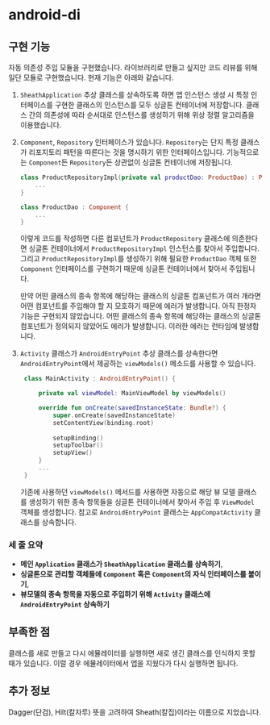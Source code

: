 # android-di

## 구현 기능
자동 의존성 주입 모듈을 구현했습니다. 라이브러리로 만들고 싶지만 코드 리뷰를 위해 일단 모듈로 구현했습니다. 현재 기능은 아래와 같습니다.

1. `SheathApplication` 추상 클래스를 상속하도록 하면 앱 인스턴스 생성 시 특정 인터페이스를 구현한 클래스의 인스턴스를 모두 싱글톤 컨테이너에 저장합니다. 클래스 간의 의존성에 따라 순서대로 인스턴스를 생성하기 위해 위상 정렬 알고리즘을 이용했습니다.
2. `Component`, `Repository` 인터페이스가 있습니다. `Repository`는 단지 특정 클래스가 리포지토리 패턴을 따른다는 것을 명시하기 위한 인터페이스입니다. 기능적으로는 `Component`든 `Repository`든 상관없이 싱글톤 컨테이너에 저장됩니다.
   ```kotlin
   class ProductRepositoryImpl(private val productDao: ProductDao) : ProductRepository, Repository {
       ...
   }

   class ProductDao : Component {
       ...
   }
   ```
   이렇게 코드를 작성하면 다른 컴포넌트가 `ProductRepository` 클래스에 의존한다면 싱글톤 컨테이너에서 `ProductRepositoryImpl` 인스턴스를 찾아서 주입합니다.
   그리고 `ProductRepositoryImpl`를 생성하기 위해 필요한 `ProductDao` 객체 또한 `Component` 인터페이스를 구현하기 때문에 싱글톤 컨테이너에서 찾아서 주입됩니다.

   만약 어떤 클래스의 종속 항목에 해당하는 클래스의 싱글톤 컴포넌트가 여러 개라면 어떤 컴포넌트를 주입해야 할 지 모호하기 때문에 에러가 발생합니다. 아직 한정자 기능은 구현되지 않았습니다.
   어떤 클래스의 종속 항목에 해당하는 클래스의 싱글톤 컴포넌트가 정의되지 않았어도 에러가 발생합니다.
   이러한 에러는 런타임에 발생합니다.
   
  
3. `Activity` 클래스가 `AndroidEntryPoint` 추상 클래스를 상속한다면 `AndroidEntryPoint`에서 제공하는 `viewModels()` 메소드를 사용할 수 있습니다.
   ```kotlin
    class MainActivity : AndroidEntryPoint() {

        private val viewModel: MainViewModel by viewModels()

        override fun onCreate(savedInstanceState: Bundle?) {
            super.onCreate(savedInstanceState)
            setContentView(binding.root)
    
            setupBinding()
            setupToolbar()
            setupView()
        }
        ...
    }
   ```
   기존에 사용하던 `viewModels()` 메서드를 사용하면 자동으로 해당 뷰 모델 클래스를 생성하기 위한 종속 항목들을 싱글톤 컨테이너에서 찾아서 주입 후 `ViewModel` 객체를 생성합니다.
   참고로 `AndroidEntryPoint` 클래스는 `AppCompatActivity` 클래스를 상속합니다.

### 세 줄 요약
* **메인 `Application` 클래스가 `SheathApplication` 클래스를 상속하기**, 
* **싱글톤으로 관리할 객체들에 `Component` 혹은 `Component`의 자식 인터페이스를 붙이기**, 
* **뷰모델의 종속 항목을 자동으로 주입하기 위해 `Activity` 클래스에 `AndroidEntryPoint` 상속하기**

## 부족한 점
클래스를 새로 만들고 다시 에뮬레이터를 실행하면 새로 생긴 클래스를 인식하지 못할 때가 있습니다. 이럴 경우 에뮬레이터에서 앱을 지웠다가 다시 실행하면 됩니다.

## 추가 정보
Dagger(단검), Hilt(칼자루) 뜻을 고려하여 Sheath(칼집)이라는 이름으로 지었습니다.
